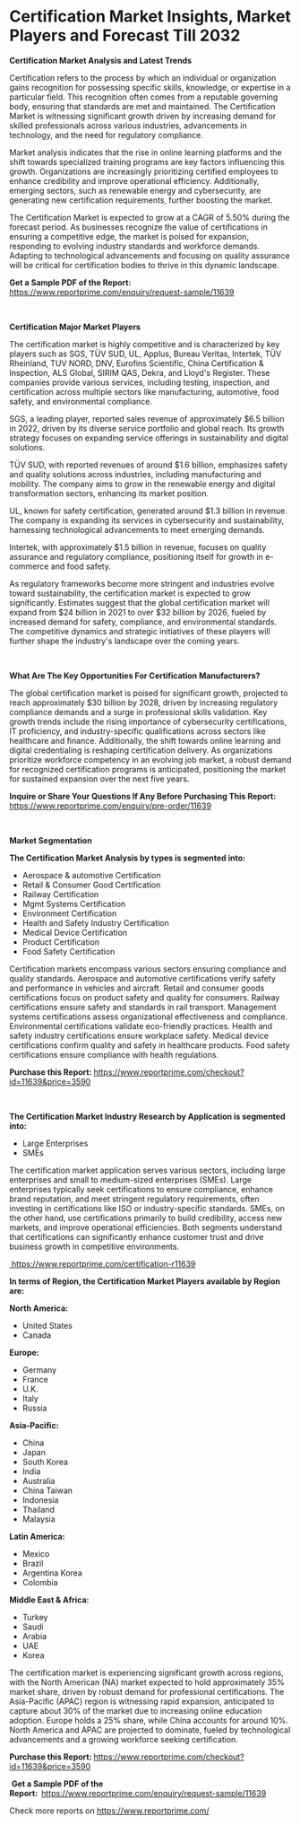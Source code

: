 <p><h1>Certification Market Insights, Market Players and Forecast Till 2032</h1></p><p><strong>Certification Market Analysis and Latest Trends</strong></p>
<p><p>Certification refers to the process by which an individual or organization gains recognition for possessing specific skills, knowledge, or expertise in a particular field. This recognition often comes from a reputable governing body, ensuring that standards are met and maintained. The Certification Market is witnessing significant growth driven by increasing demand for skilled professionals across various industries, advancements in technology, and the need for regulatory compliance.</p><p>Market analysis indicates that the rise in online learning platforms and the shift towards specialized training programs are key factors influencing this growth. Organizations are increasingly prioritizing certified employees to enhance credibility and improve operational efficiency. Additionally, emerging sectors, such as renewable energy and cybersecurity, are generating new certification requirements, further boosting the market.</p><p>The Certification Market is expected to grow at a CAGR of 5.50% during the forecast period. As businesses recognize the value of certifications in ensuring a competitive edge, the market is poised for expansion, responding to evolving industry standards and workforce demands. Adapting to technological advancements and focusing on quality assurance will be critical for certification bodies to thrive in this dynamic landscape. </p></p>
<p><strong>Get a Sample PDF of the Report:&nbsp;</strong> <a href="https://www.reportprime.com/enquiry/request-sample/11639?utm_campaign=3175&utm_medium=2&utm_source=Github&utm_content=ia&utm_term=21032025&utm_id=certification">https://www.reportprime.com/enquiry/request-sample/11639</a></p>
<p>&nbsp;</p>
<p><strong>Certification Major Market Players</strong></p>
<p><p>The certification market is highly competitive and is characterized by key players such as SGS, TÜV SUD, UL, Applus, Bureau Veritas, Intertek, TÜV Rheinland, TUV NORD, DNV, Eurofins Scientific, China Certification & Inspection, ALS Global, SIRIM QAS, Dekra, and Lloyd's Register. These companies provide various services, including testing, inspection, and certification across multiple sectors like manufacturing, automotive, food safety, and environmental compliance.</p><p>SGS, a leading player, reported sales revenue of approximately $6.5 billion in 2022, driven by its diverse service portfolio and global reach. Its growth strategy focuses on expanding service offerings in sustainability and digital solutions.</p><p>TÜV SUD, with reported revenues of around $1.6 billion, emphasizes safety and quality solutions across industries, including manufacturing and mobility. The company aims to grow in the renewable energy and digital transformation sectors, enhancing its market position.</p><p>UL, known for safety certification, generated around $1.3 billion in revenue. The company is expanding its services in cybersecurity and sustainability, harnessing technological advancements to meet emerging demands.</p><p>Intertek, with approximately $1.5 billion in revenue, focuses on quality assurance and regulatory compliance, positioning itself for growth in e-commerce and food safety.</p><p>As regulatory frameworks become more stringent and industries evolve toward sustainability, the certification market is expected to grow significantly. Estimates suggest that the global certification market will expand from $24 billion in 2021 to over $32 billion by 2026, fueled by increased demand for safety, compliance, and environmental standards. The competitive dynamics and strategic initiatives of these players will further shape the industry's landscape over the coming years.</p></p>
<p>&nbsp;</p>
<p><strong>What Are The Key Opportunities For Certification Manufacturers?</strong></p>
<p><p>The global certification market is poised for significant growth, projected to reach approximately $30 billion by 2028, driven by increasing regulatory compliance demands and a surge in professional skills validation. Key growth trends include the rising importance of cybersecurity certifications, IT proficiency, and industry-specific qualifications across sectors like healthcare and finance. Additionally, the shift towards online learning and digital credentialing is reshaping certification delivery. As organizations prioritize workforce competency in an evolving job market, a robust demand for recognized certification programs is anticipated, positioning the market for sustained expansion over the next five years.</p></p>
<p><strong>Inquire or Share Your Questions If Any Before Purchasing This Report:</strong> <a href="https://www.reportprime.com/enquiry/pre-order/11639?utm_campaign=3175&utm_medium=2&utm_source=Github&utm_content=ia&utm_term=21032025&utm_id=certification">https://www.reportprime.com/enquiry/pre-order/11639</a></p>
<p>&nbsp;</p>
<p><strong>Market Segmentation</strong></p>
<p><strong>The Certification Market Analysis by types is segmented into:</strong></p>
<p><ul><li>Aerospace & automotive Certification</li><li>Retail & Consumer Good Certification</li><li>Railway Certification</li><li>Mgmt Systems Certification</li><li>Environment Certification</li><li>Health and Safety Industry Certification</li><li>Medical Device Certification</li><li>Product Certification</li><li>Food Safety Certification</li></ul></p>
<p><p>Certification markets encompass various sectors ensuring compliance and quality standards. Aerospace and automotive certifications verify safety and performance in vehicles and aircraft. Retail and consumer goods certifications focus on product safety and quality for consumers. Railway certifications ensure safety and standards in rail transport. Management systems certifications assess organizational effectiveness and compliance. Environmental certifications validate eco-friendly practices. Health and safety industry certifications ensure workplace safety. Medical device certifications confirm quality and safety in healthcare products. Food safety certifications ensure compliance with health regulations.</p></p>
<p><strong>Purchase this Report:&nbsp;</strong><a href="https://www.reportprime.com/checkout?id=11639&price=3590&utm_campaign=3175&utm_medium=2&utm_source=Github&utm_content=ia&utm_term=21032025&utm_id=certification">https://www.reportprime.com/checkout?id=11639&price=3590</a></p>
<p>&nbsp;</p>
<p><strong>The Certification Market Industry Research by Application is segmented into:</strong></p>
<p><ul><li>Large Enterprises</li><li>SMEs</li></ul></p>
<p><p>The certification market application serves various sectors, including large enterprises and small to medium-sized enterprises (SMEs). Large enterprises typically seek certifications to ensure compliance, enhance brand reputation, and meet stringent regulatory requirements, often investing in certifications like ISO or industry-specific standards. SMEs, on the other hand, use certifications primarily to build credibility, access new markets, and improve operational efficiencies. Both segments understand that certifications can significantly enhance customer trust and drive business growth in competitive environments.</p></p>
<p><a href="https://www.reportprime.com/certification-r11639?utm_campaign=3175&utm_medium=2&utm_source=Github&utm_content=ia&utm_term=21032025&utm_id=certification">&nbsp;https://www.reportprime.com/certification-r11639</a></p>
<p><strong>In terms of Region, the Certification Market Players available by Region are:</strong></p>
<p>
    <p> <strong> North America: </strong>
        <ul>
            <li>United States</li>
            <li>Canada</li>
        </ul>
        </p> 
    <p> <strong> Europe: </strong>
        <ul>
            <li>Germany</li>
            <li>France</li>
            <li>U.K.</li>
            <li>Italy</li>
            <li>Russia</li>
        </ul>
        </p> 
    <p> <strong> Asia-Pacific: </strong>
        <ul>
            <li>China</li>
            <li>Japan</li>
            <li>South Korea</li>
            <li>India</li>
            <li>Australia</li>
            <li>China Taiwan</li>
            <li>Indonesia</li>
            <li>Thailand</li>
            <li>Malaysia</li>
        </ul>
        </p> 
    <p> <strong> Latin America: </strong>
        <ul>
            <li>Mexico</li>
            <li>Brazil</li>
            <li>Argentina Korea</li>
            <li>Colombia</li>
        </ul>
        </p> 
    <p> <strong> Middle East & Africa: </strong>
        <ul>
            <li>Turkey</li>
            <li>Saudi</li>
            <li>Arabia</li>
            <li>UAE</li>
            <li>Korea</li>
        </ul>
    </p>
    </p>
<p><p>The certification market is experiencing significant growth across regions, with the North American (NA) market expected to hold approximately 35% market share, driven by robust demand for professional certifications. The Asia-Pacific (APAC) region is witnessing rapid expansion, anticipated to capture about 30% of the market due to increasing online education adoption. Europe holds a 25% share, while China accounts for around 10%. North America and APAC are projected to dominate, fueled by technological advancements and a growing workforce seeking certification.</p></p>
<p><strong>Purchase this Report: </strong><a href="https://www.reportprime.com/checkout?id=11639&price=3590&utm_campaign=3175&utm_medium=2&utm_source=Github&utm_content=ia&utm_term=21032025&utm_id=certification">https://www.reportprime.com/checkout?id=11639&price=3590</a></p>
<p>&nbsp;<strong>Get a Sample PDF of the Report:&nbsp;&nbsp;</strong><a href="https://www.reportprime.com/enquiry/request-sample/11639?utm_campaign=3175&utm_medium=2&utm_source=Github&utm_content=ia&utm_term=21032025&utm_id=certification">https://www.reportprime.com/enquiry/request-sample/11639</a></p>
<p><strong></strong></p>
<p>Check more reports on <a href="https://www.reportprime.com/?utm_campaign=3175&utm_medium=2&utm_source=Github&utm_content=ia&utm_term=21032025&utm_id=certification">https://www.reportprime.com/</a></p>